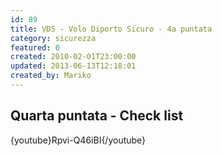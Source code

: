 ```yaml
---
id: 89
title: VDS - Volo Diporto Sicuro - 4a puntata
category: sicurezza
featured: 0
created: 2010-02-01T23:00:00
updated: 2013-06-13T12:18:01
created_by: Mariko
---
```

<h2>
 Quarta puntata - Check list
</h2>
<p>
 {youtube}Rpvi-Q46iBI{/youtube}
 <br/>
</p>
